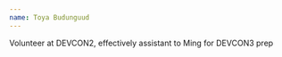 ```yaml
---
name: Toya Budunguud
---
```



Volunteer at DEVCON2, effectively assistant to Ming for DEVCON3 prep

